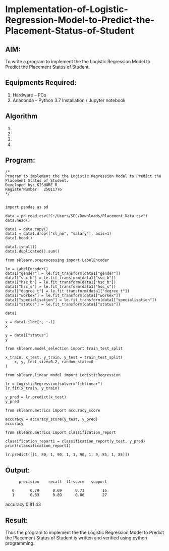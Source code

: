 # Implementation-of-Logistic-Regression-Model-to-Predict-the-Placement-Status-of-Student

## AIM:
To write a program to implement the the Logistic Regression Model to Predict the Placement Status of Student.

## Equipments Required:
1. Hardware – PCs
2. Anaconda – Python 3.7 Installation / Jupyter notebook

## Algorithm
1. 
2. 
3. 
4. 

## Program:
```
/*
Program to implement the the Logistic Regression Model to Predict the Placement Status of Student.
Developed by: KISHORE R 
RegisterNumber:  25011776
*/


import pandas as pd

data = pd.read_csv("C:/Users/SEC/Downloads/Placement_Data.csv")
data.head()

data1 = data.copy()
data1 = data1.drop(["sl_no", "salary"], axis=1)
data1.head()

data1.isnull()
data1.duplicated().sum()

from sklearn.preprocessing import LabelEncoder

le = LabelEncoder()
data1["gender"] = le.fit_transform(data1["gender"])
data1["ssc_b"] = le.fit_transform(data1["ssc_b"])
data1["hsc_b"] = le.fit_transform(data1["hsc_b"])
data1["hsc_s"] = le.fit_transform(data1["hsc_s"])
data1["degree_t"] = le.fit_transform(data1["degree_t"])
data1["workex"] = le.fit_transform(data1["workex"])
data1["specialisation"] = le.fit_transform(data1["specialisation"])
data1["status"] = le.fit_transform(data1["status"])

data1

x = data1.iloc[:, :-1]
x

y = data1["status"]
y

from sklearn.model_selection import train_test_split

x_train, x_test, y_train, y_test = train_test_split(
    x, y, test_size=0.2, random_state=0
)

from sklearn.linear_model import LogisticRegression

lr = LogisticRegression(solver="liblinear")
lr.fit(x_train, y_train)

y_pred = lr.predict(x_test)
y_pred

from sklearn.metrics import accuracy_score

accuracy = accuracy_score(y_test, y_pred)
accuracy

from sklearn.metrics import classification_report

classification_report1 = classification_report(y_test, y_pred)
print(classification_report1)

lr.predict([[1, 80, 1, 90, 1, 1, 90, 1, 0, 85, 1, 85]])

```

## Output:
          precision    recall  f1-score   support

       0       0.79      0.69      0.73        16
       1       0.83      0.89      0.86        27

accuracy                           0.81        43

## Result:
Thus the program to implement the the Logistic Regression Model to Predict the Placement Status of Student is written and verified using python programming.
